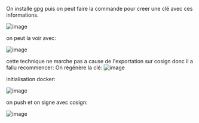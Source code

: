 On installe gpg puis on peut faire la commande pour creer une clé avec ces informations.

![image](https://github.com/user-attachments/assets/2da81e96-5c10-40a4-85fd-6f95134aaac0)

on peut la voir avec:

![image](https://github.com/user-attachments/assets/b8f89832-efae-4f34-bce0-9041f2daa252)

cette technique ne marche pas a cause de l'exportation sur cosign donc il a fallu recommencer:
On régénère la clé:
![image](https://github.com/user-attachments/assets/4bf858e6-79b7-4f44-aed7-9ef0fdd84dd7)

initialisation docker:

![image](https://github.com/user-attachments/assets/f95830da-8c9a-461d-9f11-374a92484b7b)

on push et on signe avec cosign:

![image](https://github.com/user-attachments/assets/d00f11cb-7b90-49cb-bb8b-76bf60272d6e)


